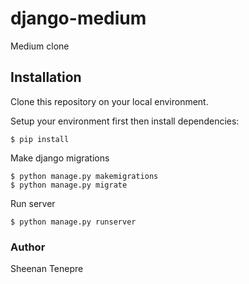 # django-medium
Medium clone

## Installation
Clone this repository on your local environment. 

Setup your environment first then install dependencies:
```
$ pip install
```

Make django migrations
```
$ python manage.py makemigrations
$ python manage.py migrate
```

Run server
```
$ python manage.py runserver
```

### Author
Sheenan Tenepre
